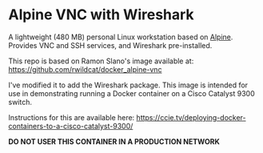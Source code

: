 # Alpine VNC with Wireshark

A lightweight (480 MB) personal Linux workstation based on [Alpine](https://alpinelinux.org). Provides VNC and SSH services, and Wireshark pre-installed.

This repo is based on Ramon Slano's image available at: https://github.com/rwildcat/docker_alpine-vnc

I've modified it to add the Wireshark package.  This image is intended for use in demonstrating running a Docker container on a Cisco Catalyst 9300 switch.

Instructions for this are available here: https://ccie.tv/deploying-docker-containers-to-a-cisco-catalyst-9300/

**DO NOT USER THIS CONTAINER IN A PRODUCTION NETWORK**
